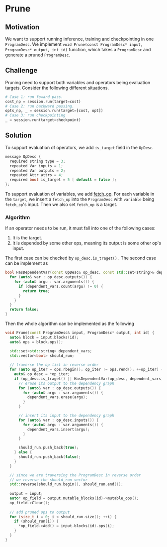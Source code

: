 # Prune

## Motivation

We want to support running inference, training and checkpointing in one `ProgramDesc`. We implement 
`void Prune(const ProgramDesc* input, ProgramDesc* output, int id)` function, which takes a `ProgramDesc`
and generate a pruned `ProgramDesc`.

## Challenge

Pruning need to support both variables and operators being evaluation targets. Consider the following
different situations.

```python
# Case 1: run foward pass.
cost_np = session.run(target=cost)
# Case 2: run backward passing.
opts_np, _ = session.run(target=[cost, opt])
# Case 3: run checkpointing
_ = session.run(target=checkpoint)
```

## Solution

To support evaluation of operators, we add `is_target` field in the `OpDesc`.

```c++
message OpDesc {
  required string type = 3;
  repeated Var inputs = 1;
  repeated Var outputs = 2;
  repeated Attr attrs = 4;
  required bool is_target = 5 [ default = false ];
};
```

To support evaluation of variables, we add [fetch_op](https://github.com/PaddlePaddle/Paddle/pull/4599).
For each variable in the `target`, we insert a `fetch_op` into the `ProgramDesc` with `variable` being
`fetch_op`'s input. Then we also set `fetch_op` is a target.

### Algorithm

If an operator needs to be run, it must fall into one of the following cases:

1. It is the target.
2. It is depended by some other ops, meaning its output is some other op's input.

The first case can be checked by `op_desc.is_traget()` . The second case can be implement as

```c++
bool HasDependentVar(const OpDesc& op_desc, const std::set<string>& dependent_vars) {
  for (auto& var : op_desc.outputs()) {
    for (auto& argu : var.arguments()) {
      if (dependent_vars.count(argu) != 0) {
        return true;
      }
    }
  }
  return false;
}
```



Then the whole algorithm can be implemented as the following

```c++
void Prune(const ProgramDesc& input, ProgramDesc* output, int id) {
  auto& block = input.blocks(id);
  auto& ops = block.ops();

  std::set<std::string> dependent_vars;
  std::vector<bool> should_run;
  
  // traverse the op list in reverse order
  for (auto op_iter = ops.rbegin(); op_iter != ops.rend(); ++op_iter) {
    auto& op_desc = *op_iter;
    if (op_desc.is_traget() || HasDependentVar(op_desc, dependent_vars)) {
      // erase its output to the dependency graph
      for (auto& var : op_desc.outputs()) {
        for (auto& argu : var.arguments()) {
          dependent_vars.erase(argu);
        }
      }

      // insert its input to the dependency graph
      for (auto& var : op_desc.inputs()) {
        for (auto& argu : var.arguments()) {
          dependent_vars.insert(argu);
        }
      }

      should_run.push_back(true);
    } else {
      should_run.push_back(false);
    }
  }

  // since we are traversing the ProgramDesc in reverse order
  // we reverse the should_run vector
  std::reverse(should_run.begin(), should_run.end());
  
  output = input;
  auto* op_field = output.mutable_blocks(id)->mutable_ops();
  op_field->Clear();
  
  // add pruned ops to output
  for (size_t i = 0; i < should_run.size(); ++i) {
    if (should_run[i]) {
      *op_field->Add() = input.blocks(id).ops(i);
    }
  }
}
```
